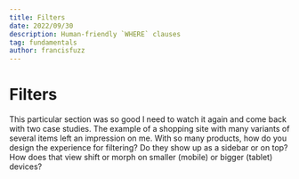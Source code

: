 ```yaml
---
title: Filters
date: 2022/09/30
description: Human-friendly `WHERE` clauses
tag: fundamentals
author: francisfuzz
---
```


# Filters

This particular section was so good I need to watch it again and come back with two case studies. The example of  a shopping site with many variants of several items left an impression on me. With so many products, how do you design the experience for filtering? Do they show up as a sidebar or on top? How does that view shift or morph on smaller (mobile) or bigger (tablet) devices?

